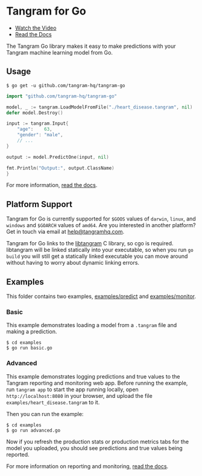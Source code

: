 # Tangram for Go

- [Watch the Video](https://www.tangramhq.com)
- [Read the Docs](https://www.tangramhq.com/docs)

The Tangram Go library makes it easy to make predictions with your Tangram machine learning model from Go.

## Usage

```
$ go get -u github.com/tangram-hq/tangram-go
```

```go
import "github.com/tangram-hq/tangram-go"

model, _ := tangram.LoadModelFromFile("./heart_disease.tangram", nil)
defer model.Destroy()

input := tangram.Input{
	"age":    63,
	"gender": "male",
	// ...
}

output := model.PredictOne(input, nil)

fmt.Println("Output:", output.ClassName)
}
```

For more information, [read the docs](https://www.tangramhq.com/docs).

## Platform Support

Tangram for Go is currently supported for `$GOOS` values of `darwin`, `linux`, and `windows` and `$GOARCH` values of `amd64`. Are you interested in another platform? Get in touch via email at help@tangramhq.com.

Tangram for Go links to the [libtangram](https://github.com/tangram-hq/libtangram) C library, so cgo is required. libtangram will be linked statically into your executable, so when you run `go build` you will still get a statically linked executable you can move around without having to worry about dynamic linking errors.

## Examples

This folder contains two examples, [examples/predict](examples/predict) and [examples/monitor](examples/monitor).

### Basic

This example demonstrates loading a model from a `.tangram` file and making a prediction.

```
$ cd examples
$ go run basic.go
```

### Advanced

This example demonstrates logging predictions and true values to the Tangram reporting and monitoring web app. Before running the example, run `tangram app` to start the app running locally, open `http://localhost:8080` in your browser, and upload the file `examples/heart_disease.tangram` to it.

Then you can run the example:

```
$ cd examples
$ go run advanced.go
```

Now if you refresh the production stats or production metrics tabs for the model you uploaded, you should see predictions and true values being reported.

For more information on reporting and monitoring, [read the docs](https://www.tangramhq.com/docs).
